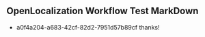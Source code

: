 ## OpenLocalization Workflow Test MarkDown
* a0f4a204-a683-42cf-82d2-7951d57b89cf 
thanks!<!--HONumber=Mar16_HO4-->
